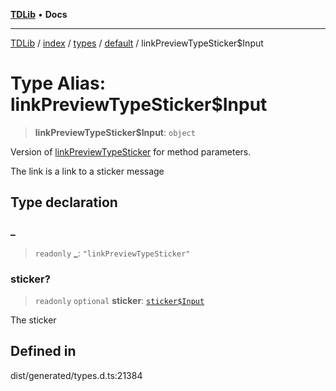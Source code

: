 [**TDLib**](../../../../../../README.md) • **Docs**

***

[TDLib](../../../../../../modules.md) / [index](../../../../../README.md) / [types](../../../README.md) / [default](../README.md) / linkPreviewTypeSticker$Input

# Type Alias: linkPreviewTypeSticker$Input

> **linkPreviewTypeSticker$Input**: `object`

Version of [linkPreviewTypeSticker](linkPreviewTypeSticker.md) for method parameters.

The link is a link to a sticker message

## Type declaration

### \_

> `readonly` **\_**: `"linkPreviewTypeSticker"`

### sticker?

> `readonly` `optional` **sticker**: [`sticker$Input`](sticker$Input-1.md)

The sticker

## Defined in

dist/generated/types.d.ts:21384
